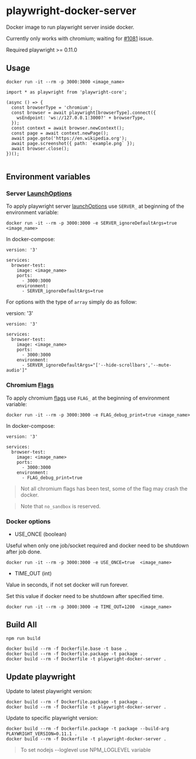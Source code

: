 # playwright-docker-server

Docker image to run playwright server inside docker.

Currently only works with chromium; waiting for [#1081](https://github.com/microsoft/playwright/issues/1081) issue.

Required playwright >= 0.11.0

## Usage

```
docker run -it --rm -p 3000:3000 <image_name>
```

```
import * as playwright from 'playwright-core';

(async () => {
  const browserType = 'chromium';
  const browser = await playwright[browserType].connect({
    wsEndpoint: 'ws://127.0.0.1:3000?' + browserType,
  });
  const context = await browser.newContext();
  const page = await context.newPage();
  await page.goto('https://en.wikipedia.org');
  await page.screenshot({ path: `example.png` });
  await browser.close();
})();


```

## Environment variables

### Server [LaunchOptions](https://github.com/microsoft/playwright/blob/master/docs/api.md#browsertypelaunchserveroptions)

To apply playwright server [launchOptions](https://github.com/microsoft/playwright/blob/master/docs/api.md#browsertypelaunchserveroptions) use `SERVER_` at beginning of the environment variable:

```
docker run -it --rm -p 3000:3000 -e SERVER_ignoreDefaultArgs=true <image_name>
```

In docker-compose:

```
version: '3'

services:
  browser-test:
    image: <image_name>
    ports:
      - 3000:3000
    environment:
      - SERVER_ignoreDefaultArgs=true
```

For options with the type of `array` simply do as follow:

version: '3'

```
version: '3'

services:
  browser-test:
    image: <image_name>
    ports:
      - 3000:3000
    environment:
      - SERVER_ignoreDefaultArgs="['--hide-scrollbars','--mute-audio']"

```

### Chromium [Flags](https://peter.sh/experiments/chromium-command-line-switches/)

To apply chromium [flags](https://peter.sh/experiments/chromium-command-line-switches/) use `FLAG_` at the beginning of environment variable:

```
docker run -it --rm -p 3000:3000 -e FLAG_debug_print=true <image_name>
```

In docker-compose:

```
version: '3'

services:
  browser-test:
    image: <image_name>
    ports:
      - 3000:3000
    environment:
      - FLAG_debug_print=true
```

> Not all chromium flags has been test, some of the flag may crash the docker.

> Note that `no_sandbox` is reserved.

### Docker options

- USE_ONCE (boolean)

Useful when only one job/socket required and docker need to be shutdown after job done.

```
docker run -it --rm -p 3000:3000 -e USE_ONCE=true  <image_name>
```

- TIME_OUT (int)

Value in seconds, if not set docker will run forever.

Set this value if docker need to be shutdown after specified time.

```
docker run -it --rm -p 3000:3000 -e TIME_OUT=1200  <image_name>
```

## Build All

```
npm run build

docker build --rm -f Dockerfile.base -t base .
docker build --rm -f Dockerfile.package -t package .
docker build --rm -f Dockerfile -t playwright-docker-server .
```

## Update playwright

Update to latest playwright version:

```
docker build --rm -f Dockerfile.package -t package .
docker build --rm -f Dockerfile -t playwright-docker-server .
```

Update to specific playwright version:

```
docker build --rm -f Dockerfile.package -t package --build-arg  PLAYWRIGHT_VERSION=0.11.1 .
docker build --rm -f Dockerfile -t playwright-docker-server .
```

> To set nodejs --loglevel use NPM_LOGLEVEL variable

